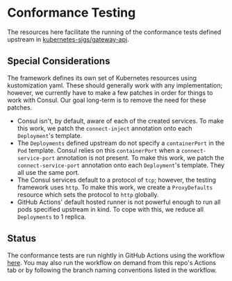 # Conformance Testing

The resources here facilitate the running of the conformance tests defined upstream in [kubernetes-sigs/gateway-api](https://github.com/kubernetes-sigs/gateway-api).

## Special Considerations

The framework defines its own set of Kubernetes resources using kustomization yaml. These should generally work with any implementation;
however, we currently have to make a few patches in order for things to work with Consul. Our goal long-term is to remove the
need for these patches.

- Consul isn't, by default, aware of each of the created services. To make this work, we patch the `connect-inject` annotation onto
    each `Deployment`'s template.
- The `Deployments` defined upstream do not specify a `containerPort` in the `Pod` template. Consul relies on this `containerPort`
    when a `connect-service-port` annotation is not present. To make this work, we patch the `connect-service-port` annotation onto
    each `Deployment`'s template. They all use the same port.
- The Consul services default to a protocol of `tcp`; however, the testing framework uses `http`. To make this work, we create
    a `ProxyDefaults` resource which sets the protocol to `http` globally.
- GitHub Actions' default hosted runner is not powerful enough to run all pods specified upstream in kind.
    To cope with this, we reduce all `Deployments` to 1 replica.

## Status

The conformance tests are run nightly in GitHub Actions using the workflow [here](/.github/workflows/conformance.yml).
You may also run the workflow on demand from this repo's Actions tab or by following the branch naming conventions listed in the workflow.
